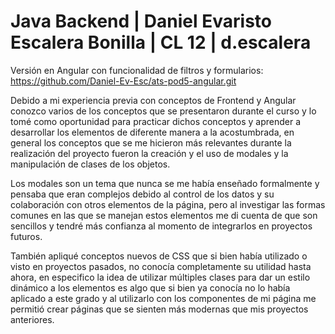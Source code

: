 # Java  Backend | Daniel Evaristo Escalera Bonilla | CL 12 | d.escalera

Versión en Angular con funcionalidad de filtros y formularios: https://github.com/Daniel-Ev-Esc/ats-pod5-angular.git 

Debido a mi experiencia previa con conceptos de Frontend y Angular conozco varios de los conceptos que se presentaron durante el curso y lo tomé como oportunidad para practicar dichos conceptos y aprender a desarrollar los elementos de diferente manera a la acostumbrada, en general los conceptos que se me hicieron más relevantes durante la realización del proyecto fueron la creación y el uso de modales y la manipulación de clases de los objetos.

Los modales son un tema que nunca se me había enseñado formalmente y pensaba que eran complejos debido al control de los datos y su colaboración con otros elementos de la página, pero al investigar las formas comunes en las que se manejan estos elementos me di cuenta de que son sencillos y tendré más confianza al momento de integrarlos en proyectos futuros.

También apliqué conceptos nuevos de CSS que si bien había utilizado o visto en proyectos pasados, no conocía completamente su utilidad hasta ahora, en especifico la idea de utilizar múltiples clases para dar un estilo dinámico a los elementos es algo que si bien ya conocía no lo había aplicado a este grado y al utilizarlo con los componentes de mi página me permitió crear páginas que se sienten más modernas que mis proyectos anteriores.

